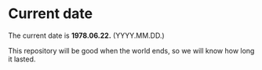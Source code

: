 # Current date

The current date is **1978.06.22.** (YYYY.MM.DD.)

This repository will be good when the world ends, so we will know how long it lasted.
